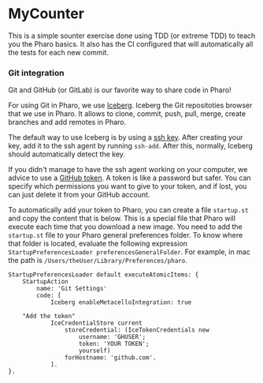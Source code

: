 # MyCounter

This is a simple sounter exercise done using TDD (or extreme TDD) to teach you the Pharo basics.
It also has the CI configured that will automatically all the tests for each new commit.

### Git integration

Git and GitHub (or GitLab) is our favorite way to share code in Pharo!

For using Git in Pharo, we use [Iceberg](https://github.com/pharo-vcs/iceberg/). Iceberg the Git repositoties browser that we use in Pharo. It allows to clone, commit, push, pull, merge, create branches and add remotes in Pharo.

The default way to use Iceberg is by using a [ssh key](https://docs.github.com/en/authentication/connecting-to-github-with-ssh/adding-a-new-ssh-key-to-your-github-account). After creating your key, add it to the ssh agent by running `ssh-add`. After this, normally, Iceberg should automatically detect the key.


If you didn't manage to have the ssh agent working on your computer, we advice to use a [GitHub token](https://docs.github.com/en/authentication/keeping-your-account-and-data-secure/managing-your-personal-access-tokens).
A token is like a password but safer. You can specify which permissions you want to give to your token, and if lost, you can just delete it from your GitHub account.

To automatically add your token to Pharo, you can create a file `startup.st` and copy the content that is below. This is a special file that Pharo will execute each time that you download a new image. You need to add the `startup.st` file to your Pharo general preferences folder. To know where that folder is located, evaluate the following expression `StartupPreferencesLoader preferencesGeneralFolder`. For example, in mac the path is `/Users/theUser/Library/Preferences/pharo`.

```st
StartupPreferencesLoader default executeAtomicItems: {
	StartupAction 
		name: 'Git Settings' 
		code: [ 
			Iceberg enableMetacelloIntegration: true

    "Add the token"
			IceCredentialStore current
				storeCredential: (IceTokenCredentials new
					username: 'GHUSER';
					token: 'YOUR TOKEN';
					yourself) 
				forHostname: 'github.com'.
			]. 
}.
```
